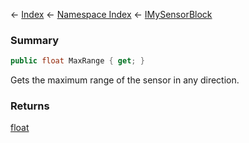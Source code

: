 ← [Index](Api-Index) ← [Namespace Index](Namespace-Index) ← [IMySensorBlock](Sandbox.ModAPI.Ingame.IMySensorBlock)

### Summary

```csharp
public float MaxRange { get; }
```

Gets the maximum range of the sensor in any direction.

### Returns

[float](https://docs.microsoft.com/en-us/dotnet/api/system.single?view=netframework-4.6)

